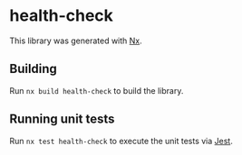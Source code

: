 # health-check

This library was generated with [Nx](https://nx.dev).



## Building

Run `nx build health-check` to build the library.





## Running unit tests

Run `nx test health-check` to execute the unit tests via [Jest](https://jestjs.io).


